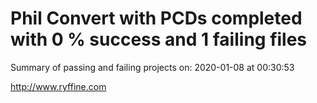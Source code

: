 # Phil Convert with PCDs completed with 0 % success and 1 failing files

Summary of passing and failing projects on: 2020-01-08 at 00:30:53

http://www.ryffine.com
